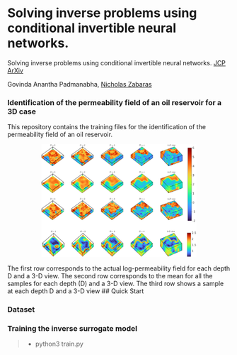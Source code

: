 # Solving inverse problems using conditional invertible neural networks.

Solving inverse problems using conditional invertible neural networks. [JCP](https://www.sciencedirect.com/science/article/pii/S0021999121000899#se0110) [ArXiv](https://arxiv.org/abs/2007.15849)

Govinda Anantha Padmanabha, [Nicholas Zabaras](https://www.zabaras.com/)  
### Identification of the permeability field of an oil reservoir for a 3D case

This repository contains the training files for the identification of the permeability field of an oil reservoir.  
<p align="center">
 <img src="images/Pic1-2.png" width="350">
 </p>
The first row corresponds to the actual log-permeability field for each depth D and a 3-D view. The second row corresponds to the mean for all the samples for each depth (D) and a 3-D view. The third row shows a sample at each depth D and a 3-D view
## Quick Start

### Dataset

### Training the inverse surrogate model

> - python3 train.py

